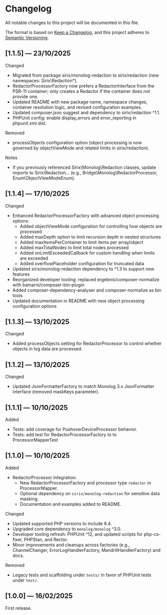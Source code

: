 # Changelog

All notable changes to this project will be documented in this file.

The format is based on [Keep a Changelog](https://keepachangelog.com/en/1.0.0/),
and this project adheres to [Semantic Versioning](https://semver.org/spec/v2.0.0.html).

## [1.1.5] — 23/10/2025

Changed
- Migrated from package sirix/monolog-redaction to sirix/redaction (new namespaces: Sirix\Redaction\*).
- RedactorProcessorFactory now prefers a RedactorInterface from the PSR-11 container; only creates a Redactor if the container does not provide one.
- Updated README with new package name, namespace changes, container resolution logic, and revised configuration examples.
- Updated composer.json suggest and dependency to sirix/redaction ^1.1.
- PHPUnit config: enable display_errors and error_reporting in phpunit.xml.dist.

Removed
- processObjects configuration option (object processing is now governed by objectViewMode and related limits in sirix/redaction).

Notes
- If you previously referenced Sirix\Monolog\Redaction classes, update imports to Sirix\Redaction\... (e.g., Bridge\Monolog\RedactorProcessor, Enum\ObjectViewModeEnum).

## [1.1.4] — 17/10/2025

Changed
- Enhanced RedactorProcessorFactory with advanced object processing options:
  - Added objectViewMode configuration for controlling how objects are processed
  - Added maxDepth option to limit recursion depth in nested structures
  - Added maxItemsPerContainer to limit items per array/object
  - Added maxTotalNodes to limit total nodes processed
  - Added onLimitExceededCallback for custom handling when limits are exceeded
  - Added overflowPlaceholder configuration for truncated data
- Updated sirix/monolog-redaction dependency to ^1.3 to support new features
- Reorganized developer tooling: replaced ergebnis/composer-normalize with bamarni/composer-bin-plugin
- Added composer-dependency-analyser and composer-normalize as bin tools
- Updated documentation in README with new object processing configuration options

## [1.1.3] — 13/10/2025

Changed
- Added processObjects setting for RedactorProcessor to control whether objects in log data are processed.

## [1.1.2] — 13/10/2025

Changed
- Updated JsonFormatterFactory to match Monolog 3.x JsonFormatter interface (removed maskKeys parameter).

## [1.1.1] — 10/10/2025

Added
- Tests: add coverage for PushoverDeviceProcessor behavior.
- Tests: add test for RedactorProcessorFactory to to ProcessorMapperTest


## [1.1.0] — 10/10/2025

Added
- RedactorProcessor integration:
  - New RedactorProcessorFactory and processor type `redactor` in ProcessorMapper.
  - Optional dependency on `sirix/monolog-redaction` for sensitive data masking.
  - Documentation and examples added to README.

Changed
- Updated supported PHP versions to include 8.4.
- Upgraded core dependency to `monolog/monolog` ^3.0.
- Developer tooling refresh: PHPUnit ^12, and updated scripts for php-cs-fixer, PHPStan, and Rector.
- Minor improvements and cleanups across factories (e.g., ChannelChanger, ErrorLogHandlerFactory, MandrillHandlerFactory) and docs.

Removed
- Legacy tests and scaffolding under `tests/` in favor of PHPUnit tests under `test/`.


## [1.0.0] — 16/02/2025

First release.
